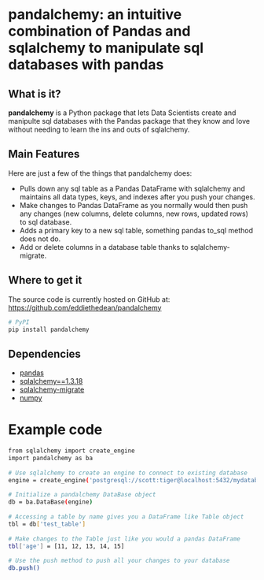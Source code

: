 
# pandalchemy: an intuitive combination of Pandas and sqlalchemy to manipulate sql databases with pandas

## What is it?

**pandalchemy** is a Python package that lets Data Scientists create and manipulte sql databases with the Pandas package 
that they know and love without needing to learn the ins and outs of sqlalchemy.

## Main Features
Here are just a few of the things that pandalchemy does:

  - Pulls down any sql table as a Pandas DataFrame with sqlalchemy and maintains all data types, keys, and indexes
    after you push your changes.
  - Make changes to Pandas DataFrame as you normally would then push any changes (new columns, delete columns, new rows, updated rows) to sql database.
  - Adds a primary key to a new sql table, something pandas to_sql method does not do.
  - Add or delete columns in a database table thanks to sqlalchemy-migrate.

## Where to get it
The source code is currently hosted on GitHub at:
https://github.com/eddiethedean/pandalchemy

```sh
# PyPI
pip install pandalchemy
```

## Dependencies
- [pandas](https://pandas.pydata.org/)
- [sqlalchemy==1.3.18](https://pypi.org/project/SQLAlchemy/1.3.18/)
- [sqlalchemy-migrate](https://sqlalchemy-migrate.readthedocs.io/en/latest/)
- [numpy](https://numpy.org/)
        
# Example code
```sh
from sqlalchemy import create_engine 
import pandalchemy as ba 
        
# Use sqlalchemy to create an engine to connect to existing database 
engine = create_engine('postgresql://scott:tiger@localhost:5432/mydatabase') 
        
# Initialize a pandalchemy DataBase object 
db = ba.DataBase(engine) 
        
# Accessing a table by name gives you a DataFrame like Table object 
tbl = db['test_table'] 
        
# Make changes to the Table just like you would a pandas DataFrame 
tbl['age'] = [11, 12, 13, 14, 15] 
        
# Use the push method to push all your changes to your database 
db.push() 
```




